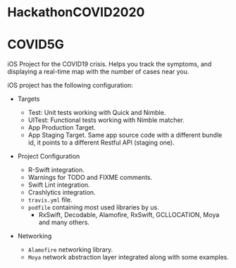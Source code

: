 # HackathonCOVID2020
# COVID5G

iOS Project for the COVID19 crisis. Helps you track the symptoms, and displaying a real-time map with the number of cases near you.

iOS project has the following configuration:

* Targets
  * Test: Unit tests working with Quick and Nimble.
  * UITest: Functional tests working with Nimble matcher.
  * App Production Target.
  * App Staging Target. Same app source code with a different bundle id, it points to a different Restful API (staging one).

* Project Configuration
  * R-Swift integration.
  * Warnings for TODO and FIXME comments.
  * Swift Lint integration.
  * Crashlytics integration.
  * `travis.yml` file.
  * `podfile` containing most used libraries by us.
    - RxSwift, Decodable, Alamofire, RxSwift, GCLLOCATION, Moya and many others.

* Networking
  * `Alamofire` networking library.
  * `Moya` network abstraction layer integrated along with some examples.

